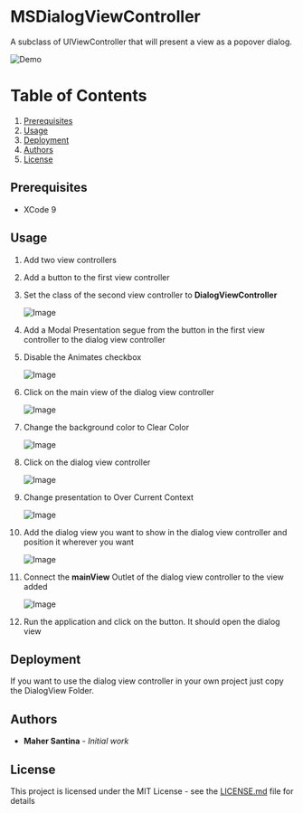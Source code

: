 # MSDialogViewController
A subclass of UIViewController that will present a view as a popover dialog.

![Demo](https://user-images.githubusercontent.com/24646608/34752853-df2dd792-f608-11e7-8a3c-2623bd9d2435.gif)

# Table of Contents
1. [Prerequisites](#prerequisites)
2. [Usage](#usage)
3. [Deployment](#deployment)
4. [Authors](#authors)
4. [License](#license)

## Prerequisites

- XCode 9

## Usage

1. Add two view controllers

2. Add a button to the first view controller

3. Set the class of the second view controller to **DialogViewController**

    ![Image](https://user-images.githubusercontent.com/24646608/34750182-d31ff0c0-f5f9-11e7-83d1-621744a73f9d.png)

4. Add a Modal Presentation segue from the button in the first view controller to the dialog view controller 

5. Disable the Animates checkbox

    ![Image](https://user-images.githubusercontent.com/24646608/34750368-d259f572-f5fa-11e7-95bf-e38d51660bd4.png)
    
6. Click on the main view of the dialog view controller

    ![Image](https://user-images.githubusercontent.com/24646608/34750428-24510884-f5fb-11e7-8bf9-8ff5c5fb30a5.png)

7. Change the background color to Clear Color

    ![Image](https://user-images.githubusercontent.com/24646608/34750478-5e327204-f5fb-11e7-9738-486e3410bd8a.png)
    
8. Click on the dialog view controller
    
    ![Image](https://user-images.githubusercontent.com/24646608/34750562-c330b594-f5fb-11e7-8cc5-8f38eb725cfd.png)
    
9. Change presentation to Over Current Context

    ![Image](https://user-images.githubusercontent.com/24646608/34750635-2f9fa898-f5fc-11e7-8748-17564c451639.png)
    
10. Add the dialog view you want to show in the dialog view controller and position it wherever you want

    ![Image](https://user-images.githubusercontent.com/24646608/34750797-2e8a0b46-f5fd-11e7-9c27-d3c5a9d966bb.png)
    
11. Connect the **mainView** Outlet of the dialog view controller to the view added

    ![Image](https://user-images.githubusercontent.com/24646608/34750926-cdce2d90-f5fd-11e7-9abd-46f7176cdf55.png)
    
12. Run the application and click on the button. It should open the dialog view

## Deployment

If you want to use the dialog view controller in your own project just copy the DialogView Folder.

## Authors

* **Maher Santina** - *Initial work*

## License

This project is licensed under the MIT License - see the [LICENSE.md](LICENSE.md) file for details
